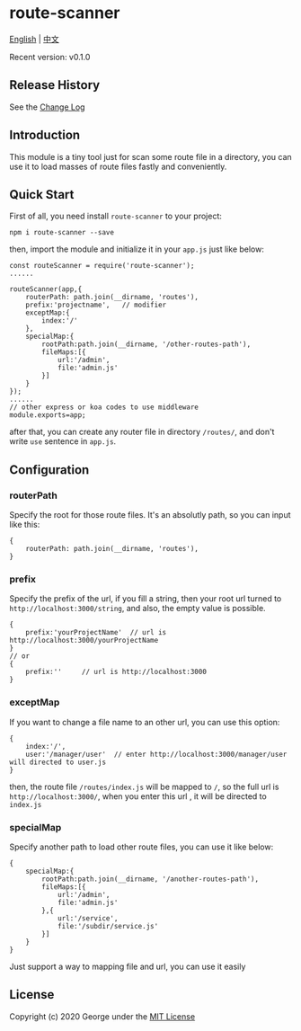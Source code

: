 # route-scanner

[English](README.MD) | [中文](doc/cn/readme_cn.md)  

Recent version: v0.1.0

## Release History
See the [Change Log](doc/en/changelog.md)

## Introduction
This module is a tiny tool just for scan some route file in a directory, you can use it to load masses of route files fastly and conveniently.

## Quick Start
First of all, you need install `route-scanner` to your project:
```
npm i route-scanner --save
```

then, import the module and initialize it in your `app.js` just like below:
```
const routeScanner = require('route-scanner');
......

routeScanner(app,{
    routerPath: path.join(__dirname, 'routes'),
    prefix:'projectname',   // modifier
    exceptMap:{
        index:'/'
    },
    specialMap:{
        rootPath:path.join(__dirname, '/other-routes-path'),
        fileMaps:[{
            url:'/admin',
            file:'admin.js'
        }]
    }
});
......
// other express or koa codes to use middleware
module.exports=app;
``` 

after that, you can create any router file in directory `/routes/`, and don't write `use` sentence in `app.js`.  


## Configuration
### routerPath
Specify the root for those route files. It's an absolutly path, so you can input like this:
```
{
    routerPath: path.join(__dirname, 'routes'),
}
```

### prefix
Specify the prefix of the url, if you fill a string, then your root url turned to `http://localhost:3000/string`, and also, the empty value is possible.
```
{
    prefix:'yourProjectName'  // url is http://localhost:3000/yourProjectName
}
// or 
{
    prefix:''     // url is http://localhost:3000
}
```

### exceptMap
If you want to change a file name to an other url, you can use this option:
```
{
    index:'/',
    user:'/manager/user'  // enter http://localhost:3000/manager/user will directed to user.js
}
```
then, the route file `/routes/index.js` will be mapped to `/`, so the full url is `http://localhost:3000/`, when you enter this url , it will be directed to `index.js`

### specialMap
Specify another path to load other route files, you can use it like below:
```
{
    specialMap:{
        rootPath:path.join(__dirname, '/another-routes-path'),
        fileMaps:[{
            url:'/admin',
            file:'admin.js'
        },{
            url:'/service',
            file:'/subdir/service.js'
        }]
    }
}
```

Just support a way to mapping file and url, you can use it easily


## License
Copyright (c) 2020 George under the [MIT License](LICENSE)


